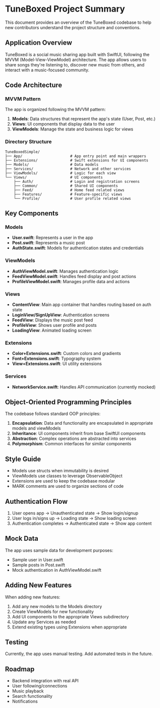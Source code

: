 # TuneBoxed Project Summary

This document provides an overview of the TuneBoxed codebase to help new contributors understand the project structure and conventions.

## Application Overview

TuneBoxed is a social music sharing app built with SwiftUI, following the MVVM (Model-View-ViewModel) architecture. The app allows users to share songs they're listening to, discover new music from others, and interact with a music-focused community.

## Code Architecture

### MVVM Pattern

The app is organized following the MVVM pattern:

1. **Models**: Data structures that represent the app's state (User, Post, etc.)
2. **Views**: UI components that display data to the user
3. **ViewModels**: Manage the state and business logic for views

### Directory Structure

```
TuneBoxedSimple/
├── App/                      # App entry point and main wrappers
├── Extensions/               # Swift extensions for UI components
├── Models/                   # Data models
├── Services/                 # Network and other services
├── ViewModels/               # Logic for each view
└── Views/                    # UI components
    ├── Auth/                 # Login and registration screens
    ├── Common/               # Shared UI components
    ├── Feed/                 # Home feed related views
    ├── Features/             # Feature-specific views 
    └── Profile/              # User profile related views
```

## Key Components

### Models

- **User.swift**: Represents a user in the app
- **Post.swift**: Represents a music post
- **AuthState.swift**: Models for authentication states and credentials

### ViewModels

- **AuthViewModel.swift**: Manages authentication logic
- **FeedViewModel.swift**: Handles feed display and post actions
- **ProfileViewModel.swift**: Manages profile data and actions

### Views

- **ContentView**: Main app container that handles routing based on auth state
- **LoginView/SignUpView**: Authentication screens
- **FeedView**: Displays the music post feed
- **ProfileView**: Shows user profile and posts
- **LoadingView**: Animated loading screen

### Extensions

- **Color+Extensions.swift**: Custom colors and gradients
- **Font+Extensions.swift**: Typography system
- **View+Extensions.swift**: UI utility extensions

### Services

- **NetworkService.swift**: Handles API communication (currently mocked)

## Object-Oriented Programming Principles

The codebase follows standard OOP principles:

1. **Encapsulation**: Data and functionality are encapsulated in appropriate models and viewModels
2. **Inheritance**: UI components inherit from base SwiftUI components
3. **Abstraction**: Complex operations are abstracted into services
4. **Polymorphism**: Common interfaces for similar components

## Style Guide

- Models use structs when immutability is desired
- ViewModels use classes to leverage ObservableObject
- Extensions are used to keep the codebase modular
- MARK comments are used to organize sections of code

## Authentication Flow

1. User opens app -> Unauthenticated state -> Show login/signup
2. User logs in/signs up -> Loading state -> Show loading screen
3. Authentication completes -> Authenticated state -> Show app content

## Mock Data

The app uses sample data for development purposes:
- Sample user in User.swift
- Sample posts in Post.swift
- Mock authentication in AuthViewModel.swift

## Adding New Features

When adding new features:

1. Add any new models to the Models directory
2. Create ViewModels for new functionality
3. Add UI components to the appropriate Views subdirectory
4. Update any Services as needed
5. Extend existing types using Extensions when appropriate

## Testing

Currently, the app uses manual testing. Add automated tests in the future.

## Roadmap

- Backend integration with real API
- User following/connections
- Music playback
- Search functionality
- Notifications 